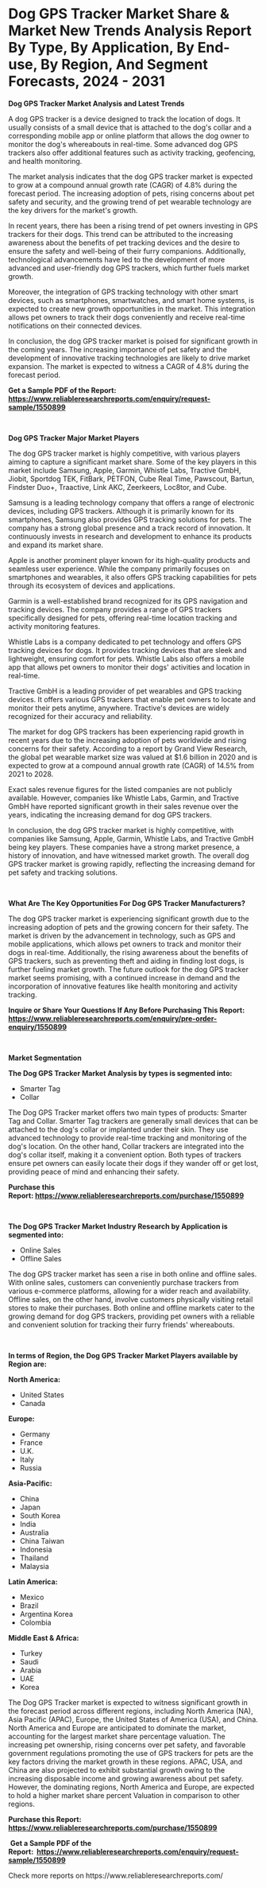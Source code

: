 <p><h1>Dog GPS Tracker Market Share & Market New Trends Analysis Report By Type, By Application, By End-use, By Region, And Segment Forecasts, 2024 - 2031</h1></p><p><strong>Dog GPS Tracker Market Analysis and Latest Trends</strong></p>
<p><p>A dog GPS tracker is a device designed to track the location of dogs. It usually consists of a small device that is attached to the dog's collar and a corresponding mobile app or online platform that allows the dog owner to monitor the dog's whereabouts in real-time. Some advanced dog GPS trackers also offer additional features such as activity tracking, geofencing, and health monitoring.</p><p>The market analysis indicates that the dog GPS tracker market is expected to grow at a compound annual growth rate (CAGR) of 4.8% during the forecast period. The increasing adoption of pets, rising concerns about pet safety and security, and the growing trend of pet wearable technology are the key drivers for the market's growth.</p><p>In recent years, there has been a rising trend of pet owners investing in GPS trackers for their dogs. This trend can be attributed to the increasing awareness about the benefits of pet tracking devices and the desire to ensure the safety and well-being of their furry companions. Additionally, technological advancements have led to the development of more advanced and user-friendly dog GPS trackers, which further fuels market growth.</p><p>Moreover, the integration of GPS tracking technology with other smart devices, such as smartphones, smartwatches, and smart home systems, is expected to create new growth opportunities in the market. This integration allows pet owners to track their dogs conveniently and receive real-time notifications on their connected devices.</p><p>In conclusion, the dog GPS tracker market is poised for significant growth in the coming years. The increasing importance of pet safety and the development of innovative tracking technologies are likely to drive market expansion. The market is expected to witness a CAGR of 4.8% during the forecast period.</p></p>
<p><strong>Get a Sample PDF of the Report:&nbsp; <a href="https://www.reliableresearchreports.com/enquiry/request-sample/1550899">https://www.reliableresearchreports.com/enquiry/request-sample/1550899</a></strong></p>
<p>&nbsp;</p>
<p><strong>Dog GPS Tracker Major Market Players</strong></p>
<p><p>The dog GPS tracker market is highly competitive, with various players aiming to capture a significant market share. Some of the key players in this market include Samsung, Apple, Garmin, Whistle Labs, Tractive GmbH, Jiobit, Sportdog TEK, FitBark, PETFON, Cube Real Time, Pawscout, Bartun, Findster Duo+, Traactive, Link AKC, Zeerkeers, Loc8tor, and Cube.</p><p>Samsung is a leading technology company that offers a range of electronic devices, including GPS trackers. Although it is primarily known for its smartphones, Samsung also provides GPS tracking solutions for pets. The company has a strong global presence and a track record of innovation. It continuously invests in research and development to enhance its products and expand its market share.</p><p>Apple is another prominent player known for its high-quality products and seamless user experience. While the company primarily focuses on smartphones and wearables, it also offers GPS tracking capabilities for pets through its ecosystem of devices and applications.</p><p>Garmin is a well-established brand recognized for its GPS navigation and tracking devices. The company provides a range of GPS trackers specifically designed for pets, offering real-time location tracking and activity monitoring features.</p><p>Whistle Labs is a company dedicated to pet technology and offers GPS tracking devices for dogs. It provides tracking devices that are sleek and lightweight, ensuring comfort for pets. Whistle Labs also offers a mobile app that allows pet owners to monitor their dogs' activities and location in real-time.</p><p>Tractive GmbH is a leading provider of pet wearables and GPS tracking devices. It offers various GPS trackers that enable pet owners to locate and monitor their pets anytime, anywhere. Tractive's devices are widely recognized for their accuracy and reliability.</p><p>The market for dog GPS trackers has been experiencing rapid growth in recent years due to the increasing adoption of pets worldwide and rising concerns for their safety. According to a report by Grand View Research, the global pet wearable market size was valued at $1.6 billion in 2020 and is expected to grow at a compound annual growth rate (CAGR) of 14.5% from 2021 to 2028.</p><p>Exact sales revenue figures for the listed companies are not publicly available. However, companies like Whistle Labs, Garmin, and Tractive GmbH have reported significant growth in their sales revenue over the years, indicating the increasing demand for dog GPS trackers.</p><p>In conclusion, the dog GPS tracker market is highly competitive, with companies like Samsung, Apple, Garmin, Whistle Labs, and Tractive GmbH being key players. These companies have a strong market presence, a history of innovation, and have witnessed market growth. The overall dog GPS tracker market is growing rapidly, reflecting the increasing demand for pet safety and tracking solutions.</p></p>
<p>&nbsp;</p>
<p><strong>What Are The Key Opportunities For Dog GPS Tracker Manufacturers?</strong></p>
<p><p>The dog GPS tracker market is experiencing significant growth due to the increasing adoption of pets and the growing concern for their safety. The market is driven by the advancement in technology, such as GPS and mobile applications, which allows pet owners to track and monitor their dogs in real-time. Additionally, the rising awareness about the benefits of GPS trackers, such as preventing theft and aiding in finding lost dogs, is further fueling market growth. The future outlook for the dog GPS tracker market seems promising, with a continued increase in demand and the incorporation of innovative features like health monitoring and activity tracking.</p></p>
<p><strong>Inquire or Share Your Questions If Any Before Purchasing This Report: <a href="https://www.reliableresearchreports.com/enquiry/pre-order-enquiry/1550899">https://www.reliableresearchreports.com/enquiry/pre-order-enquiry/1550899</a></strong></p>
<p>&nbsp;</p>
<p><strong>Market Segmentation</strong></p>
<p><strong>The Dog GPS Tracker Market Analysis by types is segmented into:</strong></p>
<p><ul><li>Smarter Tag</li><li>Collar</li></ul></p>
<p><p>The Dog GPS Tracker market offers two main types of products: Smarter Tag and Collar. Smarter Tag trackers are generally small devices that can be attached to the dog's collar or implanted under their skin. They use advanced technology to provide real-time tracking and monitoring of the dog's location. On the other hand, Collar trackers are integrated into the dog's collar itself, making it a convenient option. Both types of trackers ensure pet owners can easily locate their dogs if they wander off or get lost, providing peace of mind and enhancing their safety.</p></p>
<p><strong>Purchase this Report:&nbsp;<a href="https://www.reliableresearchreports.com/purchase/1550899">https://www.reliableresearchreports.com/purchase/1550899</a></strong></p>
<p>&nbsp;</p>
<p><strong>The Dog GPS Tracker Market Industry Research by Application is segmented into:</strong></p>
<p><ul><li>Online Sales</li><li>Offline Sales</li></ul></p>
<p><p>The dog GPS tracker market has seen a rise in both online and offline sales. With online sales, customers can conveniently purchase trackers from various e-commerce platforms, allowing for a wider reach and availability. Offline sales, on the other hand, involve customers physically visiting retail stores to make their purchases. Both online and offline markets cater to the growing demand for dog GPS trackers, providing pet owners with a reliable and convenient solution for tracking their furry friends' whereabouts.</p></p>
<p>&nbsp;</p>
<p><strong>In terms of Region, the Dog GPS Tracker Market Players available by Region are:</strong></p>
<p>
    <p> <strong> North America: </strong>
        <ul>
            <li>United States</li>
            <li>Canada</li>
        </ul>
        </p> 
    <p> <strong> Europe: </strong>
        <ul>
            <li>Germany</li>
            <li>France</li>
            <li>U.K.</li>
            <li>Italy</li>
            <li>Russia</li>
        </ul>
        </p> 
    <p> <strong> Asia-Pacific: </strong>
        <ul>
            <li>China</li>
            <li>Japan</li>
            <li>South Korea</li>
            <li>India</li>
            <li>Australia</li>
            <li>China Taiwan</li>
            <li>Indonesia</li>
            <li>Thailand</li>
            <li>Malaysia</li>
        </ul>
        </p> 
    <p> <strong> Latin America: </strong>
        <ul>
            <li>Mexico</li>
            <li>Brazil</li>
            <li>Argentina Korea</li>
            <li>Colombia</li>
        </ul>
        </p> 
    <p> <strong> Middle East & Africa: </strong>
        <ul>
            <li>Turkey</li>
            <li>Saudi</li>
            <li>Arabia</li>
            <li>UAE</li>
            <li>Korea</li>
        </ul>
    </p>
    </p>
<p><p>The Dog GPS Tracker market is expected to witness significant growth in the forecast period across different regions, including North America (NA), Asia Pacific (APAC), Europe, the United States of America (USA), and China. North America and Europe are anticipated to dominate the market, accounting for the largest market share percentage valuation. The increasing pet ownership, rising concerns over pet safety, and favorable government regulations promoting the use of GPS trackers for pets are the key factors driving the market growth in these regions. APAC, USA, and China are also projected to exhibit substantial growth owing to the increasing disposable income and growing awareness about pet safety. However, the dominating regions, North America and Europe, are expected to hold a higher market share percent Valuation in comparison to other regions.</p></p>
<p><strong>Purchase this Report: <a href="https://www.reliableresearchreports.com/purchase/1550899">https://www.reliableresearchreports.com/purchase/1550899</a></strong></p>
<p>&nbsp;<strong>Get a Sample PDF of the Report:&nbsp;&nbsp;<a href="https://www.reliableresearchreports.com/enquiry/request-sample/1550899">https://www.reliableresearchreports.com/enquiry/request-sample/1550899</a></strong></p>
<p><strong></strong></p>
<p>Check more reports on https://www.reliableresearchreports.com/</p>